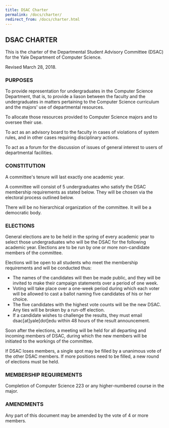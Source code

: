 ```yaml
---
title: DSAC Charter
permalink: /docs/charter/
redirect_from: /docs/charter.html
---
```

## DSAC CHARTER

This is the charter of the Departmental Student Advisory Committee (DSAC) for the Yale Department of Computer Science.

Revised March 28, 2018.

### PURPOSES

To provide representation for undergraduates in the Computer Science Department, that is, to provide a liason between the faculty and the undergraduates in matters pertaining to the Computer Science curriculum and the majors' use of departmental resources.

To allocate those resources provided to Computer Science majors and to oversee their use.

To act as an advisory board to the faculty in cases of violations of system rules, and in other cases requiring disciplinary actions.

To act as a forum for the discussion of issues of general interest to users of departmental facilities.

### CONSTITUTION

A committee's tenure will last exactly one academic year.

A committee will consist of 5 undergraduates who satisfy the DSAC membership requirements as stated below. They will be chosen via the electoral process outlined below.

There will be no hierarchical organization of the committee. It will be a democratic body.

### ELECTIONS


General elections are to be held in the spring of every academic year to select those undergraduates who will be the DSAC for the following academic year. Elections are to be run by one or more non-candidate members of the committee.

Elections will be open to all students who meet the membership requirements and will be conducted thus:


- The names of the candidates will then be made public, and they will be invited to make their campaign statements over a period of one week.
- Voting will take place over a one-week period during which each voter will be allowed to cast a ballot naming five candidates of his or her choice.
- The five candidates with the highest vote counts will be the new DSAC. Any ties will be broken by a run-off election.
- If a candidate wishes to challenge the results, they must email dsac[at]yale[dot]edu within 48 hours of the result announcement.

Soon after the elections, a meeting will be held for all departing and incoming members of DSAC, during which the new members will be initiated to the workings of the committee.

If DSAC loses members, a single spot may be filled by a unanimous vote of the other DSAC members. If more positions need to be filled, a new round of elections must be held.

### MEMBERSHIP REQUIREMENTS

Completion of Computer Science 223 or any higher-numbered course in the major.

### AMENDMENTS

Any part of this document may be amended by the vote of 4 or more members.